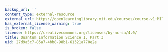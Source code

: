 ```yaml
---
backup_url: ''
content_type: external-resource
external_url: https://openlearninglibrary.mit.edu/courses/course-v1:MITx+8.370.3x+1T2018/about
has_external_license_warning: true
is_broken: false
license: https://creativecommons.org/licenses/by-nc-sa/4.0/
title: Quantum Information Science I, Part 3
uid: 27d9a5c7-85a7-4bb8-98b1-61321a770e2e
---
```

